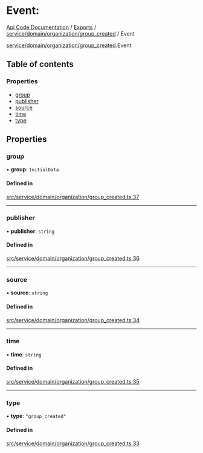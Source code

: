 # Event: 
 
[Api Code Documentation](../README.md) / [Exports](../modules.md) / [service/domain/organization/group\_created](../modules/service_domain_organization_group_created.md) / Event

[service/domain/organization/group_created](../modules/service_domain_organization_group_created.md).Event

## Table of contents

### Properties

- [group](service_domain_organization_group_created.Event.md#group)
- [publisher](service_domain_organization_group_created.Event.md#publisher)
- [source](service_domain_organization_group_created.Event.md#source)
- [time](service_domain_organization_group_created.Event.md#time)
- [type](service_domain_organization_group_created.Event.md#type)

## Properties

### group

• **group**: `InitialData`

#### Defined in

[src/service/domain/organization/group_created.ts:37](https://github.com/openkfw/TruBudget/blob/95e6f8a/api/src/service/domain/organization/group_created.ts#L37)

___

### publisher

• **publisher**: `string`

#### Defined in

[src/service/domain/organization/group_created.ts:36](https://github.com/openkfw/TruBudget/blob/95e6f8a/api/src/service/domain/organization/group_created.ts#L36)

___

### source

• **source**: `string`

#### Defined in

[src/service/domain/organization/group_created.ts:34](https://github.com/openkfw/TruBudget/blob/95e6f8a/api/src/service/domain/organization/group_created.ts#L34)

___

### time

• **time**: `string`

#### Defined in

[src/service/domain/organization/group_created.ts:35](https://github.com/openkfw/TruBudget/blob/95e6f8a/api/src/service/domain/organization/group_created.ts#L35)

___

### type

• **type**: ``"group_created"``

#### Defined in

[src/service/domain/organization/group_created.ts:33](https://github.com/openkfw/TruBudget/blob/95e6f8a/api/src/service/domain/organization/group_created.ts#L33)
